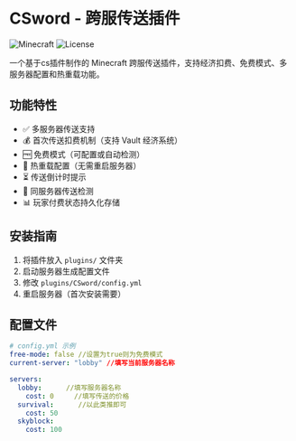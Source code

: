 # CSword - 跨服传送插件

![Minecraft](https://img.shields.io/badge/Minecraft-1.21+-brightgreen)
![License](https://img.shields.io/badge/License-MIT-blue)

一个基于cs插件制作的 Minecraft 跨服传送插件，支持经济扣费、免费模式、多服务器配置和热重载功能。

## 功能特性

- ✅ 多服务器传送支持
- 💰 首次传送扣费机制（支持 Vault 经济系统）
- 🆓 免费模式（可配置或自动检测）
- 🔄 热重载配置（无需重启服务器）
- ⏳ 传送倒计时提示
- 🔄 同服务器传送检测
- 📊 玩家付费状态持久化存储

## 安装指南

1. 将插件放入 `plugins/` 文件夹
2. 启动服务器生成配置文件
3. 修改 `plugins/CSword/config.yml`
4. 重启服务器（首次安装需要）

## 配置文件

```yaml
# config.yml 示例
free-mode: false //设置为true则为免费模式
current-server: "lobby" //填写当前服务器名称

servers:
  lobby:      //填写服务器名称
    cost: 0     //填写传送的价格
  survival:      //以此类推即可
    cost: 50
  skyblock:
    cost: 100
